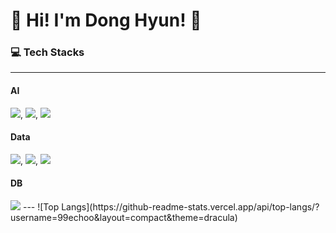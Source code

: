 # 🌟 Hi! I'm Dong Hyun! 🌟


### 💻 Tech Stacks
---
#### **AI**
<img src="https://img.shields.io/badge/scikit--learn-F7931E?style=flat&logo=scikit-learn&logoColor=white" />, <img src="https://img.shields.io/badge/PyTorch-EE4C2C?style=flat&logo=pytorch&logoColor=white" />, <img src="https://img.shields.io/badge/TensorFlow-FF6F00?style=flat&logo=tensorflow&logoColor=white" />

#### **Data**
<img src="https://img.shields.io/badge/Matplotlib-007ACC?style=flat&logo=python&logoColor=white" />, <img src="https://img.shields.io/badge/Plotly-3F4F75?style=flat&logo=plotly&logoColor=white" />, <img src="https://img.shields.io/badge/Seaborn-4E73AC?style=flat&logo=python&logoColor=white" />

#### **DB**
<img src="https://img.shields.io/badge/MySQL-4479A1?style=flat&logo=mysql&logoColor=white" />
---
![Top Langs](https://github-readme-stats.vercel.app/api/top-langs/?username=99echoo&layout=compact&theme=dracula)
